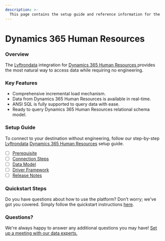 ```yaml
---
description: >-
  This page contains the setup guide and reference information for the Dynamics 365 Human Resources source connector.
---
```


# Dynamics 365 Human Resources

### Overview

The [Lyftrondata](https://www.lyftrondata.com/) integration for [Dynamics 365 Human Resources](https://www.lyftrondata.com/integration/dynamics-365-human-resources/)[ ](https://www.lyftrondata.com/integration/dynamics-365-human-resources/)provides the most natural way to access data while requiring no engineering.

### Key Features

* Comprehensive incremental load mechanism.
* Data from Dynamics 365 Human Resources is available in real-time.&#x20;
* ANSI SQL is fully supported to query data with ease.
* Ready to query Dynamics 365 Human Resources relational schema model.

### Setup Guide

To connect to your destination without engineering, follow our step-by-step [Lyftrondata](https://www.lyftrondata.com/)  [Dynamics 365 Human Resources](https://www.lyftrondata.com/integration/dynamics-365-human-resources/) setup guide.

* [ ] [Prerequisite](../../human-resource-analytics/dynamics-365-human-resources/prerequisite.md)
* [ ] [Connection Steps](../../human-resource-analytics/dynamics-365-human-resources/connection-steps.md)
* [ ] [Data Model](../../human-resource-analytics/dynamics-365-human-resources/data-model/)
* [ ] [Driver Framework](../../human-resource-analytics/dynamics-365-human-resources/driver-framework/)
* [ ] [Release Notes](../../human-resource-analytics/dynamics-365-human-resources/release-notes.md)

### Quickstart Steps

Do you have questions about how to use the platform? Don't worry; we've got you covered. Simply follow the quickstart instructions [here](../../../quickstart-steps.md).

### Questions? <a href="#questions" id="questions"></a>

We're always happy to answer any additional questions you may have! [Set up a meeting with our data experts.](https://www.lyftrondata.com/book-a-meeting/)

